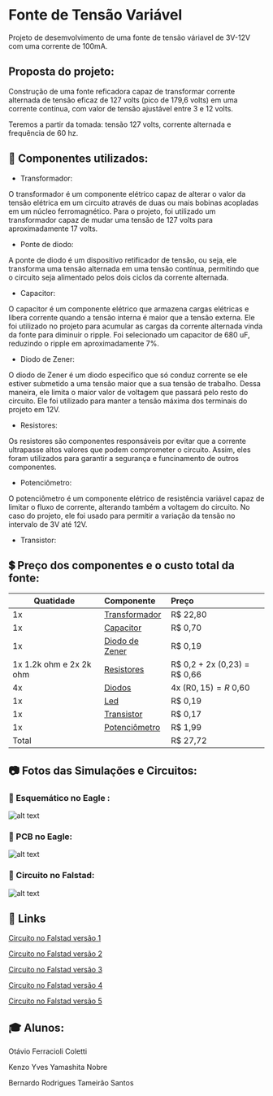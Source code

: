 # Fonte de Tensão Variável
Projeto de desemvolvimento de uma fonte de tensão váriavel de 3V-12V com uma corrente de 100mA.
## Proposta do projeto:
Construção de uma fonte reficadora capaz de transformar corrente alternada de tensão eficaz de 127 volts (pico de 179,6 volts) em uma corrente contínua, com valor de tensão ajustável entre 3 e 12 volts.

Teremos a partir da tomada: tensão 127 volts, corrente alternada e frequência de 60 hz.
## :pencil: Componentes utilizados:
* Transformador:

O transformador é um componente elétrico capaz de alterar o valor da tensão elétrica em um circuito através de duas ou mais bobinas acopladas em um núcleo ferromagnético. Para o projeto, foi utilizado um transformador capaz de mudar uma tensão de 127 volts para aproximadamente 17 volts.

* Ponte de diodo:

A ponte de diodo é um dispositivo retificador de tensão, ou seja, ele transforma uma tensão alternada em uma tensão contínua, permitindo que o circuito seja alimentado pelos dois ciclos da corrente alternada.

* Capacitor:

O capacitor é um componente elétrico que armazena cargas elétricas e libera corrente quando a tensão interna é maior que a tensão externa. Ele foi utilizado no projeto para acumular as cargas da corrente alternada vinda da fonte para diminuir o ripple. Foi selecionado um capacitor de 680 uF, reduzindo o ripple em aproximadamente 7%.  

* Diodo de Zener:

O diodo de Zener é um diodo especifico que só conduz corrente se ele estiver submetido a uma tensão maior que a sua tensão de trabalho. Dessa maneira, ele limita o maior valor de voltagem que passará pelo resto do circuito. Ele foi utilizado para manter a tensão máxima dos terminais do projeto em 12V. 

* Resistores:

Os resistores são componentes responsáveis por evitar que a corrente ultrapasse altos valores que podem comprometer o circuito. Assim, eles foram utilizados para garantir a segurança e funcinamento de outros componentes.

* Potenciômetro:

O potenciômetro é um componente elétrico de resistência variável capaz de limitar o fluxo de corrente, alterando também a voltagem do circuito. No caso do projeto, ele foi usado para permitir a variação da tensão no intervalo de 3V até 12V.

* Transistor:

## :heavy_dollar_sign: Preço dos componentes e o custo total da fonte:
| Quatidade     | Componente | Preço |
| ------------- |:-------------| :-----|
|     1x | [Transformador](https://produto.mercadolivre.com.br/MLB-1542461664-transformador-entrada-110220v-saida-17v-16a-uso-geral-_JM#position=9&search_layout=stack&type=item&tracking_id=33a7d7f3-1d1d-4c43-85eb-fd94d08b4dc6) | R$ 22,80 |
| 1x      | [Capacitor](https://www.acheicomponentes.com.br/capacitor-eletrolitico-680uf-10v-105oc-8x13-pre-cortado?parceiro=3811)  | R$ 0,70 |
| 1x      | [Diodo de Zener](https://www.baudaeletronica.com.br/diodo-zener-1n4743-13v-1w.html) | R$ 0,19 |
| 1x 1.2k ohm e 2x 2k ohm | [Resistores](https://produto.mercadolivre.com.br/MLB-1756151761-resistor-de-carbono-2k-5-14w-cr25-100pcs-_JM#position=4&search_layout=grid&type=item&tracking_id=1acba448-6fae-4b1d-ad05-824455a9e04c) |R$ 0,2 + 2x (0,23) = R$ 0,66 |
| 4x     | [Diodos](https://www.baudaeletronica.com.br/diodo-1n4001.html) | 4x (R$0,15) = R$ 0,60 |
| 1x      | [Led](https://www.baudaeletronica.com.br/led-difuso-5mm-vermelho.html) | R$ 0,19|
| 1x | [Transistor](https://www.filipeflop.com/produto/transistor-s8050-npn-x10-unidades/) |   R$ 0,17 |
| 1x | [Potenciômetro](https://www.baudaeletronica.com.br/potenciometro-linear-de-5k-5000.html) | R$ 1,99 |
| Total |  |  R$ 27,72 |

## :camera: Fotos das Simulações e Circuitos:

### :chicken: Esquemático no Eagle : 
![alt text](https://user-images.githubusercontent.com/65844604/125877613-3b22d568-c141-4f44-8235-5377413f8bcb.jpg "Imagem do esquemático no Eagle")
### :electric_plug: PCB no Eagle:
![alt text](https://user-images.githubusercontent.com/65844604/126878027-13d61170-cd34-4a2e-bc91-fd6da0839474.jpg "Imagem do PBC no Eagle")
### :battery: Circuito no Falstad:
![alt text](https://user-images.githubusercontent.com/65844604/125877636-9c25eb5d-9904-4d9f-83df-b45c53045375.jpg "Imagem do circuito no Falstad")


## :link: Links 

[Circuito no Falstad versão 1](https://tinyurl.com/ygxmeaq4 "Falstad")

[Circuito no Falstad versão 2](https://tinyurl.com/yfcj22wa "Falstad")

[Circuito no Falstad versão 3](https://tinyurl.com/yggp82k5 "Falstad")

[Circuito no Falstad versão 4](https://tinyurl.com/ygtvqxmx "Falstad")

[Circuito no Falstad versão 5](https://tinyurl.com/yzpdvhwk "Falstad")

## :mortar_board: Alunos:

Otávio Ferracioli Coletti

Kenzo Yves Yamashita Nobre

Bernardo Rodrigues Tameirão Santos
